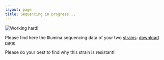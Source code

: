 ```yaml
---
layout: page
title: Sequencing in progress...
---
```


![Working hard!](chemist.jpg)


Please find here the Illumina sequencing data of your two [strains](https://en.wikipedia.org/wiki/Strain_(biology)): [download page](https://cloud-ljk.imag.fr/index.php/s/HkxDLozHRcqBcqz)

Please do your best to find why this strain is resistant!


<!--

Biologists are working hard to provide as soon as possible the sequencing of your two strains!

-->


